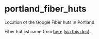 portland_fiber_huts
===================

Location of the Google Fiber huts in Portland

Fiber hut list came from [here](ftp://ftp02.portlandoregon.gov/CivicApps/cop_fiber_hut_cand_sts.zip) ([via this doc](http://www.portlandoregon.gov/revenue/article/489315?)).
